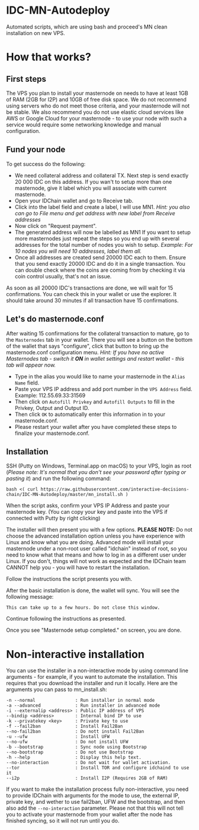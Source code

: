 # IDC-MN-Autodeploy
Automated scripts, which are using bash and proceed's MN clean installation on new VPS.

# How that works?
## First steps
The VPS you plan to install your masternode on needs to have at least 1GB of RAM (2GB for I2P) and 10GB of free disk space. We do not recommend using servers who do not meet those criteria, and your masternode will not be stable. We also recommend you do not use elastic cloud services like AWS or Google Cloud for your masternode - to use your node with such a service would require some networking knowledge and manual configuration.

## Fund your node
To get success do the following:
* We need collateral address and collateral TX. Next step is send exactly 20 000 IDC on this address. If you wan't to setup more than one masternode, give it label which you will associate with current masternode.
* Open your IDChain wallet and go to Receive tab.
* Click into the label field and create a label, I will use MN1. *Hint: you also can go to File menu and get address with new label from Receive addresses*
* Now click on "Request payment".
* The generated address will now be labelled as MN1 If you want to setup more masternodes just repeat the steps so you end up with several addresses for the total number of nodes you wish to setup. *Example: For 10 nodes you will need 10 addresses, label them all.*
* Once all addresses are created send 20000 IDC each to them. Ensure that you send exactly 20000 IDC and do it in a single transaction. You can double check where the coins are coming from by checking it via coin control usually, that's not an issue.

As soon as all 20000 IDC's transactions are done, we will wait for 15 confirmations. You can check this in your wallet or use the explorer. It should take around 30 minutes if all transaction have 15 confirmations.

## Let's do masternode.conf
After waiting 15 confirmations for the collateral transaction to mature, go to the `Masternodes` tab in your wallet. There you will see a button on the bottom of the wallet that says "configure", click that button to bring up the masternode.conf configuration menu.
*Hint: If you have no active Masternodes tab - switch it **ON** in wallet settings and restart wallet - this tab will appear now.*
* Type in the alias you would like to name your masternode in the `Alias Name` field.
* Paste your VPS IP address and add port number in the `VPS Address` field. Example: 112.55.69.33:31569
* Then click on `Autofill Privkey` and `Autofill Outputs` to fill in the Privkey, Output and Output ID.
* Then click `OK` to automatically enter this information in to your masternode.conf.
* Please restart your wallet after you have completed these steps to finalize your masternode.conf.

##  Installation
SSH (Putty on Windows, Terminal.app on macOS) to your VPS, login as root (*Please note: It's normal that you don't see your password after typing or pasting it*) and run the following command:

`bash <( curl https://raw.githubusercontent.com/interactive-decisions-chain/IDC-MN-Autodeploy/master/mn_install.sh )`

When the script asks, confirm your VPS IP Address and paste your masternode key. (You can copy your key and paste into the VPS if connected with Putty by right clicking)

The installer will then present you with a few options.
**PLEASE NOTE:** Do not choose the advanced installation option unless you have experience with Linux and know what you are doing. Advanced mode will install your masternode under a non-root user called "idchain" instead of root, so you need to know what that means and how to log in as a different user under Linux. If you don't, things will not work as expected and the IDChain team CANNOT help you - you will have to restart the installation.

Follow the instructions the script presents you with.

After the basic installation is done, the wallet will sync. You will see the following message:
```Your masternode is syncing. Please wait for this process to finish.
This can take up to a few hours. Do not close this window.
```
Continue following the instructions as presented.

Once you see "Masternode setup completed." on screen, you are done.

# Non-interactive installation
You can use the installer in a non-interactive mode by using command line arguments - for example, if you want to automate the installation. This requires that you download the installer and run it locally. Here are the arguments you can pass to mn_install.sh:

```
-n --normal               : Run installer in normal mode
-a --advanced             : Run installer in advanced mode
-i --externalip <address> : Public IP address of VPS
--bindip <address>        : Internal bind IP to use
-k --privatekey <key>     : Private key to use
-f --fail2ban             : Install Fail2Ban
--no-fail2ban             : Do nott install Fail2Ban
-u --ufw                  : Install UFW
--no-ufw                  : Do not install UFW
-b --bootstrap            : Sync node using Bootstrap
--no-bootstrap            : Do not use Bootstrap
-h --help                 : Display this help text.
--no-interaction          : Do not wait for wallet activation.
--tor                     : Install TOR and configure idchaind to use it
--i2p                     : Install I2P (Requires 2GB of RAM)
```

If you want to make the installation process fully non-interactive, you need to provide IDChain with arguments for the mode to use, the external IP, private key, and wether to use fail2ban, UFW and the bootstrap, and then also add the `--no-interaction` parameter. Please not that this will not tell you to activate your masternode from your wallet after the node has finished syncing, so it will not run until you do.
